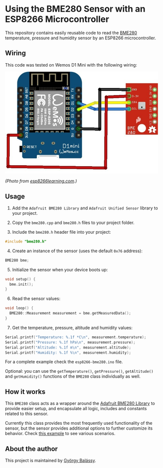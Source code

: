 # Using the BME280 Sensor with an ESP8266 Microcontroller

This repository contains easily reusable code to read the [BME280](https://lastminuteengineers.com/bme280-arduino-tutorial/) temperature, pressure and humidity sensor by an ESP8266 microcontroller.


## Wiring

This code was tested on Wemos D1 Mini with the following wiring:

![](./doc/wiring.png)

_(Photo from [esp8266learning.com](http://www.esp8266learning.com/esp8266-and-bme280-temperature-sensor-example.php).)_


## Usage

1. Add the `Adafruit BME280 Library` and `Adafruit Unified Sensor` library to your project.

2. Copy the `bme280.cpp` and `bme280.h` files to your project folder.

3. Include the `bme280.h` header file into your project:
```cpp
#include "bme280.h"
```

4. Create an instance of the sensor (uses the default `0x76` address):
```cpp
BME280 bme;
```

5. Initialize the sensor when your device boots up:
```cpp
void setup() {
  bme.init();
}
```

6. Read the sensor values:
```cpp
void loop() {
  BME280::Measurement measurement = bme.getMeasuredData();
}
```

7. Get the temperature, pressure, altitude and humidity values:
```cpp
Serial.printf("Temperature: %.1f *C\n", measurement.temperature);
Serial.printf("Pressure: %.1f hPa\n", measurement.pressure);
Serial.printf("Altitude: %.1f m\n", measurement.altitude);
Serial.printf("Humidity: %.1f %\n", measurement.humidity);
```

For a complete example check the `esp8266-bme280.ino` file.

Optional: you can use the `getTemperature()`, `getPressure()`, `getAltitude()` and `getHumidity()` functions of the `BME280` class individually as well.


## How it works

This `BME280` class acts as a wrapper around the [Adafruit BME280 Library](https://github.com/adafruit/Adafruit_BME280_Library) to provide easier setup, and encapsulate all logic, includes and constants related to this sensor.

Currently this class provides the most frequently used functionality of the sensor, but the sensor provides additional options to further customize its behavior. Check [this example](https://github.com/adafruit/Adafruit_BME280_Library/blob/master/examples/advancedsettings/advancedsettings.ino) to see various scenarios.


## About the author

This project is maintained by [György Balássy](https://linkedin.com/in/balassy).
